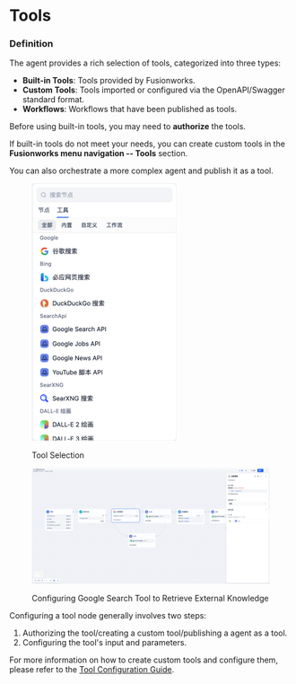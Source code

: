 # Tools

### Definition

The agent provides a rich selection of tools, categorized into three types:

* **Built-in Tools**: Tools provided by Fusionworks.
* **Custom Tools**: Tools imported or configured via the OpenAPI/Swagger standard format.
* **Workflows**: Workflows that have been published as tools.

Before using built-in tools, you may need to **authorize** the tools.

If built-in tools do not meet your needs, you can create custom tools in the **Fusionworks menu navigation -- Tools** section.

You can also orchestrate a more complex agent and publish it as a tool.

<figure><img src="/en/.gitbook/assets/guides/agent/node/tools/image (231).png" alt="" width="258"><figcaption><p>Tool Selection</p></figcaption></figure>

<figure><img src="/en/.gitbook/assets/guides/agent/node/tools/image (232).png" alt=""><figcaption><p>Configuring Google Search Tool to Retrieve External Knowledge</p></figcaption></figure>

Configuring a tool node generally involves two steps:

1. Authorizing the tool/creating a custom tool/publishing a agent as a tool.
2. Configuring the tool's input and parameters.

For more information on how to create custom tools and configure them, please refer to the [Tool Configuration Guide](https://docs.fusionworks.ai/v/zh-hans/guides/tools).